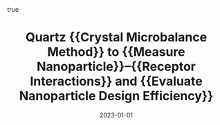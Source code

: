 ---
id: behanQuartzCrystalMicrobalance2023
title: Quartz {{Crystal Microbalance Method}} to {{Measure Nanoparticle}}–{{Receptor
  Interactions}} and {{Evaluate Nanoparticle Design Efficiency}}
date: '2023-01-01'
authors:
- Behan, James A. and Xie, Zengchun and Wang, Yi-Feng and Yang, Xiaoliang and Aastrup,
  Teodor and Yan, Yan and Adumeau, Laurent and Dawson, Kenneth A.
doi: 10.1021/jacsau.3c00084
publication: 'In: *JACS Au* 3'
publication_types:
- '1'
selected: false
tags: []
projects: []
math: true

---